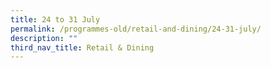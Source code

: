 ```yaml
---
title: 24 to 31 July
permalink: /programmes-old/retail-and-dining/24-31-july/
description: ""
third_nav_title: Retail & Dining
---
```

